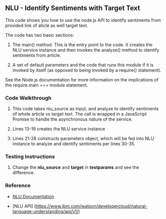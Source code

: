 ## NLU - Identify Sentiments with Target Text

This code shows you how to use the node.js API to identify sentiments from provided link of aticle as well target text.  

The code has two basic sections:

1. The main() method. This is the entry point to the code. It creates the NLU service instance and then invokes the analyze() method to identify sentiments from article.

2. A set of default parameters and the code that runs this module if it is invoked by itself (as opposed to being invoked by a require() statement).

See the Node.js documentation for more information on the implications of the require.main === module statement.

### Code Walkthrough
1. This code takes nlu_source as input, and analyze to identify sentiments of whole article vs target text. The call is wrapped in a JavaScript Promise to handle the asynchronous nature of the service.

2. Lines 13-19 creates the NLU service instance

3. Lines 21-28 constructs parameters object, which will be fed into NLU instance to analyze and identify sentiments per lines 30-35.

### Testing Instructions
1. Change the **nlu_source** and **target** in **testparams** and see the difference.


### Reference
* [NLU Documentation](https://console.bluemix.net/docs/services/natural-language-understanding/getting-started.html#getting-started-tutorial)

* [NLU API] (https://www.ibm.com/watson/developercloud/natural-language-understanding/api/v1/)